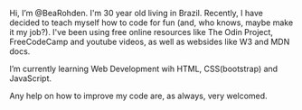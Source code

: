  Hi, I’m @BeaRohden. I'm 30 year old living in Brazil. Recently, I have decided to teach myself how to code for fun (and, who knows, maybe make it my job?).
I've been using free online resources like The Odin Project, FreeCodeCamp and youtube videos, as well as websides like W3 and MDN docs.

I’m currently learning Web Development wih HTML, CSS(bootstrap) and JavaScript.

Any help on how to improve my code are, as always, very welcomed.


<!---
BeaRohden/BeaRohden is a ✨ special ✨ repository because its `README.md` (this file) appears on your GitHub profile.
You can click the Preview link to take a look at your changes.
--->
